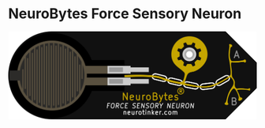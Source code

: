 # NeuroBytes Force Sensory Neuron
![NeuroBytes Force Sensory Neuron PCB front](/HARDWARE/NeuroBytes_Force_Sensor.png)
